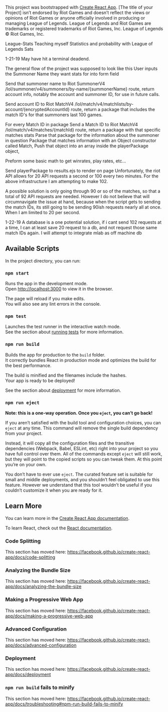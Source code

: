 This project was bootstrapped with [Create React App](https://github.com/facebook/create-react-app).
[The title of your Project] isn’t endorsed by Riot Games and doesn’t reflect the views or opinions of Riot Games or anyone officially involved in producing or managing League of Legends. League of Legends and Riot Games are trademarks or registered trademarks of Riot Games, Inc. League of Legends © Riot Games, Inc.

League-Stats
Teaching myself Statistics and probability with League of Legends Sats

1-21-19 May have hit a terminal deadend.

The general flow of the project was supposed to look like this
User inputs the Summoner Name they want stats for into form field

Send that summoner name to Riot SummonerV4 /lol/summoner/v4/summoners/by-name/{summonerName} route, return account info, notably the account and summoner ID, for use in future calls.

Send account ID to Riot MatchV4 /lol/match/v4/matchlists/by-account/{encryptedAccountId} route, return a package that includes the match ID's for that summoners last 100 games.

For every Match ID in package Send a Match ID to Riot MatchV4 /lol/match/v4/matches/{matchId} route, return a package with that specific matches stats Parse that package for the information about the summoner in question Package that matches information with an Object constructor called Match, Push that object into an array inside the playerPackage object,

Preform some basic math to get winrates, play rates, etc...

Send playerPackage to results.ejs to render on page
Unfortunately, the riot API allows for 20 API requests a second or 100 every two minutes. For the above infrastructure I am attempting to make 102.

A possible solution is only going through 90 or so of the matches, so that a total of 92 API requests are needed. However I do not believe that will circumnavigate the issue at hand, because when the script gets to sending the match IDs, its still going to be sending 90ish requests nearly all at once. When I am limited to 20 per second.

1-22-19 A database is a one potential solution, if i cant send 102 requests at a time, I can at least save 20 request to a db, and not request those same match IDs again. I will attempt to integrate mlab as off machine db

## Available Scripts

In the project directory, you can run:

### `npm start`

Runs the app in the development mode.<br>
Open [http://localhost:3000](http://localhost:3000) to view it in the browser.

The page will reload if you make edits.<br>
You will also see any lint errors in the console.

### `npm test`

Launches the test runner in the interactive watch mode.<br>
See the section about [running tests](https://facebook.github.io/create-react-app/docs/running-tests) for more information.

### `npm run build`

Builds the app for production to the `build` folder.<br>
It correctly bundles React in production mode and optimizes the build for the best performance.

The build is minified and the filenames include the hashes.<br>
Your app is ready to be deployed!

See the section about [deployment](https://facebook.github.io/create-react-app/docs/deployment) for more information.

### `npm run eject`

**Note: this is a one-way operation. Once you `eject`, you can’t go back!**

If you aren’t satisfied with the build tool and configuration choices, you can `eject` at any time. This command will remove the single build dependency from your project.

Instead, it will copy all the configuration files and the transitive dependencies (Webpack, Babel, ESLint, etc) right into your project so you have full control over them. All of the commands except `eject` will still work, but they will point to the copied scripts so you can tweak them. At this point you’re on your own.

You don’t have to ever use `eject`. The curated feature set is suitable for small and middle deployments, and you shouldn’t feel obligated to use this feature. However we understand that this tool wouldn’t be useful if you couldn’t customize it when you are ready for it.

## Learn More

You can learn more in the [Create React App documentation](https://facebook.github.io/create-react-app/docs/getting-started).

To learn React, check out the [React documentation](https://reactjs.org/).

### Code Splitting

This section has moved here: https://facebook.github.io/create-react-app/docs/code-splitting

### Analyzing the Bundle Size

This section has moved here: https://facebook.github.io/create-react-app/docs/analyzing-the-bundle-size

### Making a Progressive Web App

This section has moved here: https://facebook.github.io/create-react-app/docs/making-a-progressive-web-app

### Advanced Configuration

This section has moved here: https://facebook.github.io/create-react-app/docs/advanced-configuration

### Deployment

This section has moved here: https://facebook.github.io/create-react-app/docs/deployment

### `npm run build` fails to minify

This section has moved here: https://facebook.github.io/create-react-app/docs/troubleshooting#npm-run-build-fails-to-minify
